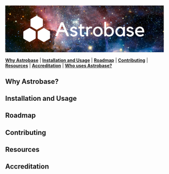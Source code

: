![](https://github.com/astrobase/brand/blob/master/logos/space-logo.png?raw=true)

[**Why Astrobase**](#why-astrobase) |
[**Installation and Usage**](#installation-and-usage) |
[**Roadmap**](#roadmap) |
[**Contributing**](./CONTRIBUTING.md) |
[**Resources**](#resources) |
[**Accreditation**](#accreditation) |
[**Who uses Astrobase?**](./docs/who-uses-astrobase.md)

## Why Astrobase?

## Installation and Usage

## Roadmap

## Contributing

## Resources

## Accreditation
